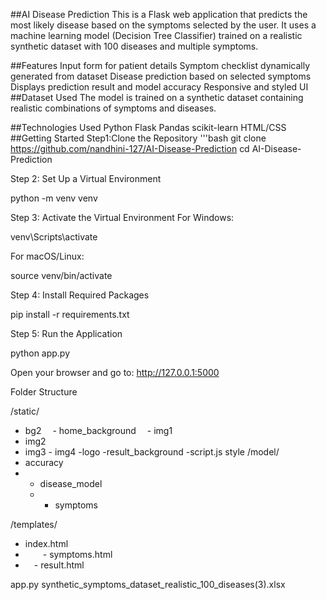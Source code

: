 ##AI Disease Prediction
This is a Flask web application that predicts the most likely disease based on the symptoms selected by the user. It uses a machine learning model (Decision Tree Classifier) trained on a realistic synthetic dataset with 100 diseases and multiple symptoms.

##Features
Input form for patient details
Symptom checklist dynamically generated from dataset
Disease prediction based on selected symptoms
Displays prediction result and model accuracy
Responsive and styled UI
##Dataset Used
The model is trained on a synthetic dataset containing realistic combinations of symptoms and diseases.

##Technologies Used
Python
Flask
Pandas
scikit-learn
HTML/CSS
##Getting Started
Step1:Clone the Repository
'''bash git clone https://github.com/nandhini-127/AI-Disease-Prediction cd AI-Disease-Prediction

Step 2: Set Up a Virtual Environment

python -m venv venv

Step 3: Activate the Virtual Environment For Windows:

venv\Scripts\activate

For macOS/Linux:

source venv/bin/activate

Step 4: Install Required Packages

pip install -r requirements.txt

Step 5: Run the Application

python app.py

Open your browser and go to: http://127.0.0.1:5000

Folder Structure

/static/  
   - bg2
   - home_background
   - img1
   - img2
   - img3
    - img4
     -logo
     -result_background
     -script.js
     style
/model/
- accuracy
- - disease_model
  - - symptoms

/templates/  
- index.html
-   - symptoms.html
-  - result.html

app.py synthetic_symptoms_dataset_realistic_100_diseases(3).xlsx
